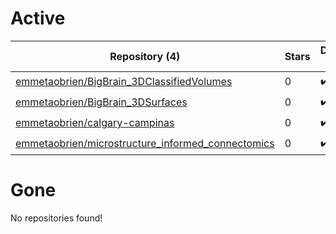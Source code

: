 # Active
| Repository (4) | Stars | Dataset (4) | `run` | `containers-run` |
| --- | --- | --- | --- | --- |
| [emmetaobrien/BigBrain_3DClassifiedVolumes](https://github.com/emmetaobrien/BigBrain_3DClassifiedVolumes) | 0 | :heavy_check_mark: |  |  |
| [emmetaobrien/BigBrain_3DSurfaces](https://github.com/emmetaobrien/BigBrain_3DSurfaces) | 0 | :heavy_check_mark: |  |  |
| [emmetaobrien/calgary-campinas](https://github.com/emmetaobrien/calgary-campinas) | 0 | :heavy_check_mark: |  |  |
| [emmetaobrien/microstructure_informed_connectomics](https://github.com/emmetaobrien/microstructure_informed_connectomics) | 0 | :heavy_check_mark: |  |  |

# Gone
No repositories found!
